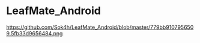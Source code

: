 # LeafMate_Android

https://github.com/Sok4h/LeafMate_Android/blob/master/779bb9107956509.5fb33d9656484.png
